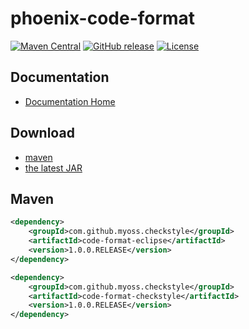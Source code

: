 # phoenix-code-format

[![Maven Central](https://maven-badges.herokuapp.com/maven-central/com.github.myoss/phoenix-code-format/badge.svg)](https://maven-badges.herokuapp.com/maven-central/com.github.myoss/phoenix-code-format/)
[![GitHub release](https://img.shields.io/github/release/myoss-cloud/phoenix-code-format.svg)](https://github.com/myoss-cloud/phoenix-code-format/releases)
[![License](https://img.shields.io/badge/license-Apache%202-4EB1BA.svg)](https://www.apache.org/licenses/LICENSE-2.0.html)

## Documentation

- [Documentation Home](https://github.com/myoss-cloud/phoenix-code-format/wiki)

## Download

- [maven][1]
- [the latest JAR][2]  

[1]: http://repo1.maven.org/maven2/com/github/myoss/phoenix-code-format/  
[2]: https://search.maven.org/remote_content?g=com.github.myoss&a=phoenix-code-format&v=LATEST

## Maven

```xml
<dependency>
    <groupId>com.github.myoss.checkstyle</groupId>
    <artifactId>code-format-eclipse</artifactId>
    <version>1.0.0.RELEASE</version>
</dependency>
```

```xml
<dependency>
    <groupId>com.github.myoss.checkstyle</groupId>
    <artifactId>code-format-checkstyle</artifactId>
    <version>1.0.0.RELEASE</version>
</dependency>
```
